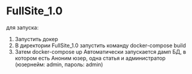 # FullSite_1.0
для запуска:
1. Запустить докер
2. В директории FullSite_1.0 запустить команду docker-compose build
3. Затем docker-compose up
Автоматически запускается дамп БД, в котором есть Аноним юзер, одна статья и администратор (юзернейм: admin, пароль: admin)  
